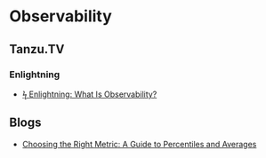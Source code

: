 # Observability
## Tanzu.TV
### Enlightning
* [ϟ Enlightning: What Is Observability?](https://www.youtube.com/watch?v=-fCOxnu6FYA)

## Blogs
* [Choosing the Right Metric: A Guide to Percentiles and Averages](https://blog.sentry.io/choosing-the-right-metric-a-guide-to-percentiles-perf-monitoring/)
